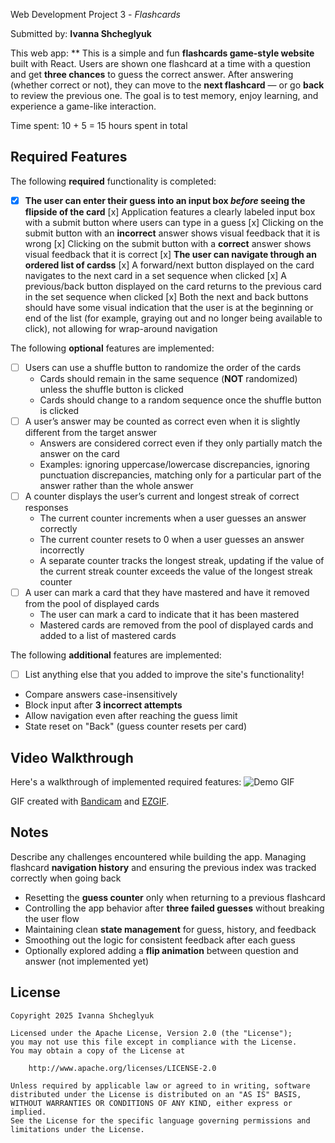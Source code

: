 Web Development Project 3 - *Flashcards*

Submitted by: **Ivanna Shcheglyuk**

This web app: **
This is a simple and fun **flashcards game-style website** built with React. Users are shown one flashcard at a time with a question and get **three chances** to guess the correct answer. After answering (whether correct or not), they can move to the **next flashcard** — or go **back** to review the previous one.
The goal is to test memory, enjoy learning, and experience a game-like interaction.

Time spent: 10 + 5 = 15 hours spent in total

## Required Features

The following **required** functionality is completed:

- [x] **The user can enter their guess into an input box *before* seeing the flipside of the card**
  [x] Application features a clearly labeled input box with a submit button where users can type in a guess
  [x] Clicking on the submit button with an **incorrect** answer shows visual feedback that it is wrong 
  [x]  Clicking on the submit button with a **correct** answer shows visual feedback that it is correct
  [x] **The user can navigate through an ordered list of cardss**
  [x] A forward/next button displayed on the card navigates to the next card in a set sequence when clicked
  [x] A previous/back button displayed on the card returns to the previous card in the set sequence when clicked
  [x] Both the next and back buttons should have some visual indication that the user is at the beginning or end of the list (for example, graying out and no longer being available to click), not allowing for wrap-around navigation

The following **optional** features are implemented:


- [ ] Users can use a shuffle button to randomize the order of the cards
  - Cards should remain in the same sequence (**NOT** randomized) unless the shuffle button is clicked 
  - Cards should change to a random sequence once the shuffle button is clicked
- [ ] A user’s answer may be counted as correct even when it is slightly different from the target answer
  - Answers are considered correct even if they only partially match the answer on the card 
  - Examples: ignoring uppercase/lowercase discrepancies, ignoring punctuation discrepancies, matching only for a particular part of the answer rather than the whole answer
- [ ] A counter displays the user’s current and longest streak of correct responses
  - The current counter increments when a user guesses an answer correctly
  - The current counter resets to 0 when a user guesses an answer incorrectly
  - A separate counter tracks the longest streak, updating if the value of the current streak counter exceeds the value of the longest streak counter 
- [ ] A user can mark a card that they have mastered and have it removed from the pool of displayed cards
  - The user can mark a card to indicate that it has been mastered
  - Mastered cards are removed from the pool of displayed cards and added to a list of mastered cards


The following **additional** features are implemented:

* [ ] List anything else that you added to improve the site's functionality!


- Compare answers case-insensitively  
- Block input after **3 incorrect attempts**  
- Allow navigation even after reaching the guess limit  
- State reset on "Back" (guess counter resets per card) 

## Video Walkthrough

Here's a walkthrough of implemented required features:
<img src="https://raw.githubusercontent.com/ivannashcheglyuk/Flashcards/main/demo.gif" alt="Demo GIF">

GIF created with [Bandicam](https://www.bandicam.com/) and [EZGIF](https://ezgif.com/).


## Notes

Describe any challenges encountered while building the app.
Managing flashcard **navigation history** and ensuring the previous index was tracked correctly when going back  
- Resetting the **guess counter** only when returning to a previous flashcard  
- Controlling the app behavior after **three failed guesses** without breaking the user flow  
- Maintaining clean **state management** for guess, history, and feedback  
- Smoothing out the logic for consistent feedback after each guess  
- Optionally explored adding a **flip animation** between question and answer (not implemented yet)

## License

    Copyright 2025 Ivanna Shcheglyuk

    Licensed under the Apache License, Version 2.0 (the "License");
    you may not use this file except in compliance with the License.
    You may obtain a copy of the License at

        http://www.apache.org/licenses/LICENSE-2.0

    Unless required by applicable law or agreed to in writing, software
    distributed under the License is distributed on an "AS IS" BASIS,
    WITHOUT WARRANTIES OR CONDITIONS OF ANY KIND, either express or implied.
    See the License for the specific language governing permissions and
    limitations under the License.
